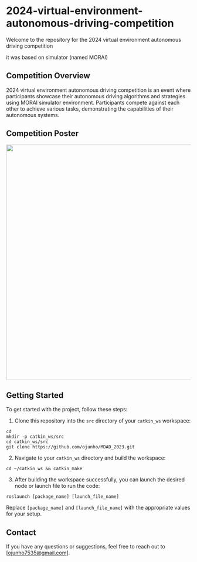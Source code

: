 # 2024-virtual-environment-autonomous-driving-competition

Welcome to the repository for the 2024 virtual environment autonomous driving competition

it was based on simulator (named MORAI)

## Competition Overview

2024 virtual environment autonomous driving competition is an event where participants showcase their autonomous driving algorithms and strategies using MORAI simulator environment. Participants compete against each other to achieve various tasks, demonstrating the capabilities of their autonomous systems.

## Competition Poster

<p align="center">
  <img src="https://github.com/ojunho/virtual-environment-autonomous-driving-competition/assets/55116932/9177549e-c3c4-469e-a35a-ea63ac97b780" width="640"/>
</p>

## Getting Started

To get started with the project, follow these steps:

1. Clone this repository into the `src` directory of your `catkin_ws` workspace:

```
cd
mkdir -p catkin_ws/src
cd catkin_ws/src
git clone https://github.com/ojunho/MDAD_2023.git
```


2. Navigate to your `catkin_ws` directory and build the workspace:
```
cd ~/catkin_ws && catkin_make
```


3. After building the workspace successfully, you can launch the desired node or launch file to run the code:
```
roslaunch [package_name] [launch_file_name]
```


Replace `[package_name]` and `[launch_file_name]` with the appropriate values for your setup.


## Contact

If you have any questions or suggestions, feel free to reach out to [ojunho7535@gmail.com].
